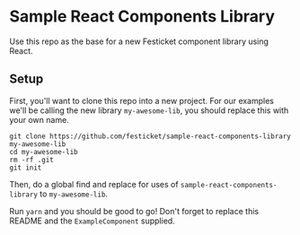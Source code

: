 # Sample React Components Library
Use this repo as the base for a new Festicket component library using React.

## Setup
First, you'll want to clone this repo into a new project. For our examples we'll be calling the new library `my-awesome-lib`, you should replace this with your own name.
```
git clone https://github.com/festicket/sample-react-components-library my-awesome-lib
cd my-awesome-lib
rm -rf .git
git init
```

Then, do a global find and replace for uses of `sample-react-components-library` to `my-awesome-lib`.

Run `yarn` and you should be good to go! Don't forget to replace this README and the `ExampleComponent` supplied.
